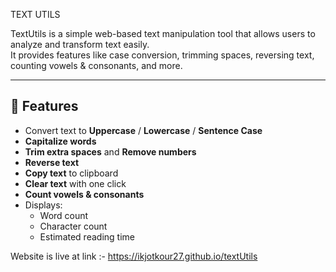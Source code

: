 TEXT UTILS

TextUtils is a simple web-based text manipulation tool that allows users to analyze and transform text easily.  
It provides features like case conversion, trimming spaces, reversing text, counting vowels & consonants, and more.  

---

## 🚀 Features

- Convert text to **Uppercase** / **Lowercase** / **Sentence Case**
- **Capitalize words**
- **Trim extra spaces** and **Remove numbers**
- **Reverse text**
- **Copy text** to clipboard
- **Clear text** with one click
- **Count vowels & consonants**
- Displays:
  - Word count
  - Character count
  - Estimated reading time

Website is live at link :-
https://ikjotkour27.github.io/textUtils
